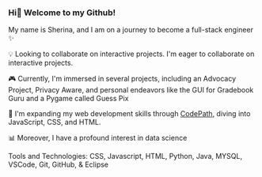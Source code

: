 ### Hi👋 Welcome to my Github! 
My name is Sherina, and I am on a journey to become a full-stack engineer ✨

💡 Looking to collaborate on interactive projects. I'm eager to collaborate on interactive projects.

🎮  Currently, I'm immersed in several projects, including an Advocacy Project, Privacy Aware, and personal endeavors like the GUI for Gradebook Guru and a Pygame called Guess Pix

🌱 I'm expanding my web development skills through [CodePath](https://www.codepath.org/?utm_term=codepath%20courses&utm_campaign=Search_Branded_Grants_Tuff&utm_source=google_ads&utm_medium=ppc&hsa_acc=5442780199&hsa_cam=20398215960&hsa_grp=154767639787&hsa_ad=668741591190&hsa_src=g&hsa_tgt=kwd-1366990116943&hsa_kw=codepath%20courses&hsa_mt=b&hsa_net=adwords&hsa_ver=3&gad_source=1&gclid=CjwKCAjw7-SvBhB6EiwAwYdCAVyNXgNdpmgY04_epmE3cnsOvIit6nFxwUYnLgRbyNJ0P993iERWKRoCcQEQAvD_BwE), diving into JavaScript, CSS, and HTML.

📊 Moreover, I have a profound interest in data science

Tools and Technologies:
CSS, Javascript, HTML, Python, Java, MYSQL, VSCode, Git, GitHub, & Eclipse 
<!--
**minamin33/minamin33** is a ✨ _special_ ✨ repository because its `README.md` (this file) appears on your GitHub profile.
  
Here are some ideas to get you started:

- 🔭 I’m currently working on ...
- 🌱 I’m currently learning ...
- 👯 I’m looking to collaborate on ...
- 🤔 I’m looking for help with ...
- 💬 Ask me about ...
- 📫 How to reach me: ...
- 😄 Pronouns: ...
- ⚡ Fun fact: ...
-->
